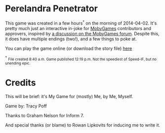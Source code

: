 Perelandra Penetrator
=====================

This game was created in a few hours<sup>†</sup> on the morning of 2014-04-02. It's pretty
much just an interactive in-joke for [MobyGames][1] contributors and approvers,
inspired by [a discussion on the MobyGames forum][2]. Despite this, it does have
multiple endings (two!), and a few things to poke at.

You can play the game online (or download the story file) [here][3]

<sup>†</sup> <small>File created 8:40 a.m. Game published 12:19 p.m. Not the speediest
of Speed-IF, but no unending epic.</small>

Credits
=======

This will be brief: it's My Game for (mostly) Me, by Me, Myself.

Game by: Tracy Poff

Thanks to Graham Nelson for Inform 7.

And special thanks (or blame) to Rowan Lipkovits for inducing me to write it.

[1]: http://www.mobygames.com/
[2]: http://www.mobygames.com/forums/dga,2/dgb,4/dgm,195669/
[3]: http://sopoforic.github.io/perelandra-penetrator/
